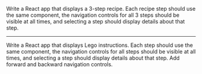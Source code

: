 Write a React app that displays a 3-step recipe. Each recipe step should use the same component, the navigation controls for all 3 steps should be visible at all times, and selecting a step should display details about that step.

---

Write a React app that displays Lego instructions. Each step should use the same component, the navigation controls for all steps should be visible at all times, and selecting a step should display details about that step. Add forward and backward navigation controls.
